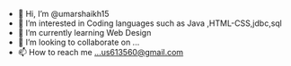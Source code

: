 - 👋 Hi, I’m @umarshaikh15
- 👀 I’m interested in Coding languages such as Java ,HTML-CSS,jdbc,sql
- 🌱 I’m currently learning Web Design
- 💞️ I’m looking to collaborate on ...
- 📫 How to reach me ...us613560@gmail.com

<!---
umarshaikh15/umarshaikh15 is a ✨ special ✨ repository because its `README.md` (this file) appears on your GitHub profile.
You can click the Preview link to take a look at your changes.
--->
